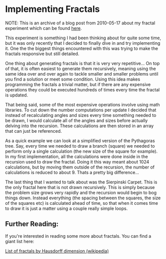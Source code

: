 # Implementing Fractals

NOTE: This is an archive of a blog post from 2010-05-17 about my fractal experiment which can be found [here](http://andrew-hoyer.com/experiments/fractals/).

This experiment is something I had been thinking about for quite some time, but it was only recently that I decided to finally dive in and try implementing it. One the the biggest things encountered with this was trying to make the fractals responsive but still detailed.

One thing about generating fractals is that it is very very repetitive... On top of that, it is often easiest to generate them recursively, meaning using the same idea over and over again to tackle smaller and smaller problems until you find a solution or meet some condition. Using this idea makes programming the fractals a trivial matter, but if there are any expensive operations they could be executed hundreds of times every time the fractal is updated.

That being said, some of the most expensive operations involve using math libraries. To cut down the number computations per update I decided that instead of recalculating angles and sizes every time something needed to be drawn, I would calculate all of the angles and sizes before actually delving into the recursion. These calculations are then stored in an array that can just be referenced.

As a quick example we can look at a simplified version of the Pythagoras tree. Say, every time we needed to draw a branch (square) we needed to perform only a single calculation (the new size of the square for example). In my first implementation, all the calculations were done inside in the recursion used to draw the fractal. Doing it this way meant about 1024 calculations, but by moving them outside of the recursion, the number of calculations is reduced to about 9. Thats a pretty big difference...

The last thing that I wanted to talk about was the Sierpinski Carpet. This is the only fractal here that is not drawn recursively. This is simply because the problem size grows very rapidly and the recursion would begin to bog things down. Instead everything (the spacing between the squares, the size of the squares etc) is calculated ahead of time, so that when it comes time to draw it is just a matter using a couple really simple loops.

## Further Reading:

If you're interested in reading some more about fractals. You can find a giant list here:

[List of fractals by Hausdorff dimension (wikipedia)](http://en.wikipedia.org/wiki/List_of_fractals_by_Hausdorff_dimension)
